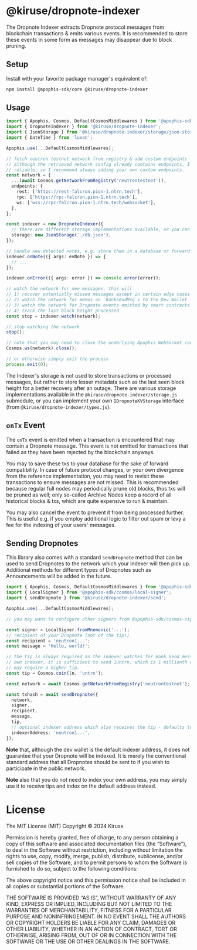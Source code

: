 # @kiruse/dropnote-indexer
The Dropnote Indexer extracts Dropnote protocol messages from blockchain transactions & emits various events. It is recommended to store these events in some form as messages may disappear due to block pruning.

## Setup
Install with your favorite package manager's equivalent of:

```bash
npm install @apophis-sdk/core @kiruse/dropnote-indexer
```

## Usage

```ts
import { Apophis, Cosmos, DefaultCosmosMiddlewares } from '@apophis-sdk/cosmos';
import { DropnoteIndexer } from '@kiruse/dropnote-indexer';
import { JsonStorage } from '@kiruse/dropnote-indexer/storage/json-storage';
import { DateTime } from 'luxon';

Apophis.use(...DefaultCosmosMiddlewares);

// fetch neutron testnet network from registry & add custom endpoints
// although the retrieved network config already contains endpoints, I found not all of them are
// reliable, so I recommend always adding your own custom endpoints.
const network = {
  ...(await Cosmos.getNetworkFromRegistry('neutrontestnet')),
  endpoints: {
    rest: ['https://rest-falcron.pion-1.ntrn.tech'],
    rpc: ['https://rpc-falcron.pion-1.ntrn.tech'],
    ws: ['wss://rpc-falcron.pion-1.ntrn.tech/websocket'],
  },
};

const indexer = new DropnoteIndexer({
  // there are different storage implementations available, or you can bring your own
  storage: new JsonStorage('./db.json'),
});

// handle new detected notes, e.g. store them in a database or forward them to a message broker
indexer.onNote(({ args: evNote }) => {
  // ...
});

indexer.onError(({ args: error }) => console.error(error));

// watch the network for new messages. this will
// 1) recover potentially missed messages except in certain edge cases (that are largely out of our control)
// 2) watch the network for memos on `BankSendMsg`s to the Dev Wallet
// 3) watch the network for Dropnote events emitted by smart contracts or chain modules
// 4) track the last block height processed
const stop = indexer.watch(network);

// stop watching the network
stop();

// note that you may need to close the underlying Apophis WebSocket connection
Cosmos.ws(network).close();

// or otherwise simply exit the process
process.exit(0);
```

The Indexer's storage is not used to store transactions or processed messages, but rather to store lesser metadata such as the last seen block height for a better recovery after an outage. There are various storage implementations available in the `@kiruse/dropnote-indexer/storage.js` submodule, or you can implement your own `IDropnoteKVStorage` interface (from `@kiruse/dropnote-indexer/types.js`).

## `onTx` Event
The `onTx` event is emitted when a transaction is encountered that may contain a Dropnote message. This event is not emitted for transactions that failed as they have been rejected by the blockchain anyways.

You may to save these txs to your database for the sake of forward compatibility. In case of future protocol changes, or your own divergence from the reference implementation, you may need to revisit these transactions to ensure messages are not missed. This is recommended because regular full nodes may periodically prune old blocks, thus txs will be pruned as well; only so-called Archive Nodes keep a record of all historical blocks & txs, which are quite expensive to run & maintain.

You may also cancel the event to prevent it from being processed further. This is useful e.g. if you employ additional logic to filter out spam or levy a fee for the indexing of your users' messages.

## Sending Dropnotes
This library also comes with a standard `sendDropnote` method that can be used to send Dropnotes to the network which your indexer will then pick up. Additional methods for different types of Dropnotes such as Announcements will be added in the future.

```typescript
import { Apophis, Cosmos, DefaultCosmosMiddlewares } from '@apophis-sdk/cosmos';
import { LocalSigner } from '@apophis-sdk/cosmos/local-signer';
import { sendDropnote } from '@kiruse/dropnote-indexer/send';

Apophis.use(...DefaultCosmosMiddlewares);

// you may want to configure other signers from @apophis-sdk/cosmos-signers for frontend support

const signer = LocalSigner.fromMnemonic('...');
// recipient of your Dropnote (not of the tip!)
const recipient = 'neutron1...';
const message = 'Hello, world!';

// the tip is always required as the indexer watches for Bank Send messages. however, for your
// own indexer, it is sufficient to send 1untrn, which is 1-millionth of a NTRN. other indexers
// may require a higher tip.
const tip = Cosmos.coin(1n, 'untrn');

const network = await Cosmos.getNetworkFromRegistry('neutrontestnet');

const txhash = await sendDropnote({
  network,
  signer,
  recipient,
  message,
  tip,
  // optional indexer address which also receives the tip - defaults to dev wallet
  indexerAddress: 'neutron1...',
});
```

**Note** that, although the dev wallet is the default indexer address, it does not guarantee that your Dropnote will be indexed. It is merely the conventional standard address that all Dropnotes should be sent to if you wish to participate in the public network.

**Note** also that you do not need to index your own address, you may simply use it to receive tips and index on the default address instead.

# License
The MIT License (MIT)
Copyright © 2024 Kiruse

Permission is hereby granted, free of charge, to any person obtaining a copy of this software and associated documentation files (the “Software”), to deal in the Software without restriction, including without limitation the rights to use, copy, modify, merge, publish, distribute, sublicense, and/or sell copies of the Software, and to permit persons to whom the Software is furnished to do so, subject to the following conditions:

The above copyright notice and this permission notice shall be included in all copies or substantial portions of the Software.

THE SOFTWARE IS PROVIDED “AS IS”, WITHOUT WARRANTY OF ANY KIND, EXPRESS OR IMPLIED, INCLUDING BUT NOT LIMITED TO THE WARRANTIES OF MERCHANTABILITY, FITNESS FOR A PARTICULAR PURPOSE AND NONINFRINGEMENT. IN NO EVENT SHALL THE AUTHORS OR COPYRIGHT HOLDERS BE LIABLE FOR ANY CLAIM, DAMAGES OR OTHER LIABILITY, WHETHER IN AN ACTION OF CONTRACT, TORT OR OTHERWISE, ARISING FROM, OUT OF OR IN CONNECTION WITH THE SOFTWARE OR THE USE OR OTHER DEALINGS IN THE SOFTWARE.
